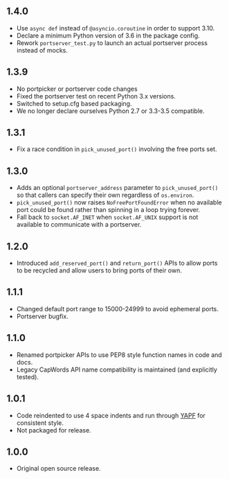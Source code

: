 ## 1.4.0

*   Use `async def` instead of `@asyncio.coroutine` in order to support 3.10.
*   Declare a minimum Python version of 3.6 in the package config.
*   Rework `portserver_test.py` to launch an actual portserver process instead
    of mocks.

## 1.3.9

*   No portpicker or portserver code changes
*   Fixed the portserver test on recent Python 3.x versions.
*   Switched to setup.cfg based packaging.
*   We no longer declare ourselves Python 2.7 or 3.3-3.5 compatible.

## 1.3.1

*   Fix a race condition in `pick_unused_port()` involving the free ports set.

## 1.3.0

*   Adds an optional `portserver_address` parameter to `pick_unused_port()` so
    that callers can specify their own regardless of `os.environ`.
*   `pick_unused_port()` now raises `NoFreePortFoundError` when no available
    port could be found rather than spinning in a loop trying forever.
*   Fall back to `socket.AF_INET` when `socket.AF_UNIX` support is not available
    to communicate with a portserver.

## 1.2.0

*   Introduced `add_reserved_port()` and `return_port()` APIs to allow ports to
    be recycled and allow users to bring ports of their own.

## 1.1.1

*   Changed default port range to 15000-24999 to avoid ephemeral ports.
*   Portserver bugfix.

## 1.1.0

*   Renamed portpicker APIs to use PEP8 style function names in code and docs.
*   Legacy CapWords API name compatibility is maintained (and explicitly
    tested).

## 1.0.1

*   Code reindented to use 4 space indents and run through
    [YAPF](https://github.com/google/yapf) for consistent style.
*   Not packaged for release.

## 1.0.0

*   Original open source release.
